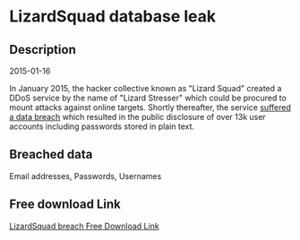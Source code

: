 # LizardSquad database leak

## Description

2015-01-16

In January 2015, the hacker collective known as &quot;Lizard Squad&quot; created a DDoS service by the name of &quot;Lizard Stresser&quot; which could be procured to mount attacks against online targets. Shortly thereafter, the service <a href="https://krebsonsecurity.com/2015/01/another-lizard-arrested-lizard-lair-hacked/">suffered a data breach</a> which resulted in the public disclosure of over 13k user accounts including passwords stored in plain text.

## Breached data

Email addresses, Passwords, Usernames

## Free download Link

[LizardSquad breach Free Download Link](https://link-to.net/1229997/133.02639287865026/dynamic/?r=aHR0cHM6Ly93d3cubWVkaWFmaXJlLmNvbS92aWV3LzFTVXVwQmxjWTFmcmE5Qy9saXphcmRzdHJlc3Nlci5zdS9maWxl)